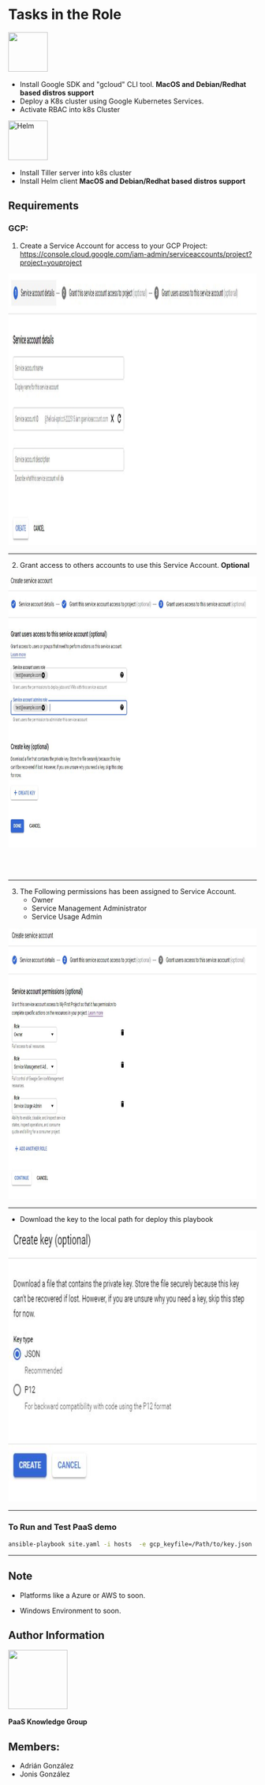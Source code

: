 Tasks in the Role
=========


<img width="80" height="80" src="https://cloud.google.com/_static/images/cloud/icons/favicons/onecloud/apple-icon.png" >


  - Install Google SDK and "gcloud" CLI tool. **MacOS and Debian/Redhat based distros support**
  - Deploy a K8s cluster using Google Kubernetes Services.
  - Activate RBAC into k8s Cluster



<img title="Helm" width="80" height="80" src="https://cdn-images-1.medium.com/max/1600/1*HSw4KtK66LSAP8qEPSq0nQ.png">


- Install Tiller server into k8s cluster 
- Install Helm client **MacOS and Debian/Redhat based distros support**






Requirements
------------

### GCP: 

1. Create a Service Account for access to your GCP Project: https://console.cloud.google.com/iam-admin/serviceaccounts/project?project=youproject


<p align="center">
<img width="850" height="550" src="img/create_sa.JPG" title="Create SA">
</p>

***


2. Grant access to others accounts to use this Service Account. **Optional**


<p align="center">
<img width="850" height="550" src="img/access_sa.JPG" title="Access SA">
</p>
<br/>
<br/>

***


3. The Following permissions has been assigned to Service Account. 
    - Owner
    - Service Management Administrator
    - Service Usage Admin


<p align="center">
<img width="850" height="550" src="img/grant_roles_sa.JPG" title="Roles SA">
</p>

***

- Download the key to the local path for deploy this playbook


<p align="center">
<img width="850" height="550" src="img/create_key.JPG" title="Key SA">
</p>

***




### To Run and Test PaaS demo

```bash
ansible-playbook site.yaml -i hosts  -e gcp_keyfile=/Path/to/key.json
```

---


## Note
- Platforms like a Azure or AWS to soon.
* Windows Environment to soon.





Author Information
------------------

<img width="120" height="120" src="https://flowhot.bz/wp-content/uploads/2018/08/Trap-Money.jpg" >



__PaaS Knowledge Group__

## Members:
* Adrián González
* Jonis González







 